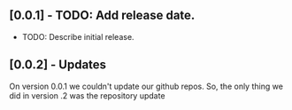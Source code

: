 ## [0.0.1] - TODO: Add release date.

* TODO: Describe initial release.

## [0.0.2] - Updates
On version 0.0.1 we couldn't update our github repos. So, the only thing we did in version .2
was the repository update
